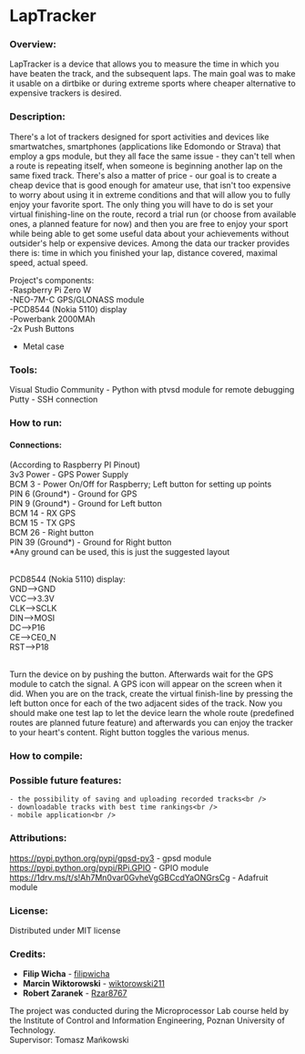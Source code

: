 # LapTracker

### Overview:
LapTracker is a device that allows you to measure the time in which you have beaten the track, and the subsequent laps.
The main goal was to make it usable on a dirtbike or during extreme sports where cheaper alternative to expensive trackers is desired.

### Description:
There's a lot of trackers designed for sport activities and devices like smartwatches, smartphones (applications like Edomondo or Strava) that employ a gps module, but they all face the same issue - they can't tell when a route is repeating itself, when someone is beginning another lap on the same fixed track. There's also a matter of price - our goal is to create a cheap device that is good enough for amateur use, that isn't too expensive to worry about using it in extreme conditions and that will allow you to fully enjoy your favorite sport.
The only thing you will have to do is set your virtual finishing-line on the route, record a trial run (or choose from available ones, a planned feature for now) and then you are free to enjoy your sport while being able to get some useful data about your achievements without outsider's help or expensive devices.
Among the data our tracker provides there is: time in which you finished your lap, distance covered, maximal speed, actual speed.


Project's components:<br />
-Raspberry Pi Zero W <br />
-NEO-7M-C GPS/GLONASS module <br />
-PCD8544 (Nokia 5110) display <br />
-Powerbank 2000MAh <br />
-2x Push Buttons <br />
- Metal case  <br />

### Tools: 
Visual Studio Community - Python with ptvsd module for remote debugging <br />
Putty - SSH connection <br />

### How to run:
#### Connections:<br />
(According to Raspberry PI Pinout) <br />
3v3 Power - GPS Power Supply<br />
BCM 3 - Power On/Off for Raspberry; Left button for setting up points<br />
PIN 6 (Ground*) - Ground for GPS<br />
PIN 9 (Ground*) - Ground for Left button<br />
BCM 14 - RX GPS<br />
BCM 15 - TX GPS<br />
BCM 26 - Right button<br />
PIN 39 (Ground*) - Ground for Right button<br />
*Any ground can be used, this is just the suggested layout<br /><br />

PCD8544 (Nokia 5110) display:<br />
GND-->GND<br />
VCC-->3.3V<br />
CLK-->SCLK<br />
DIN-->MOSI<br />
DC-->P16<br />
CE-->CE0_N<br />
RST-->P18<br /><br />

Turn the device on by pushing the button. Afterwards wait for the GPS module to catch the signal. A GPS icon will appear on the screen when it did.
When you are on the track, create the virtual finish-line by pressing the left button once for each of the two adjacent sides of the track. Now you should make one test lap to let the device learn the whole route (predefined routes are planned future feature) and afterwards you can enjoy the tracker to your heart's content. Right button toggles the various menus.

### How to compile:
 	
### Possible future features:
    - the possibility of saving and uploading recorded tracks<br />
    - downloadable tracks with best time rankings<br />
    - mobile application<br />

### Attributions:
https://pypi.python.org/pypi/gpsd-py3 - gpsd module<br />
https://pypi.python.org/pypi/RPi.GPIO - GPIO module<br />
https://1drv.ms/t/s!Ah7Mn0var0GvheVgGBCcdYaONGrsCg - Adafruit module<br />

### License:
Distributed under MIT license

### Credits:
* **Filip Wicha** - [filipwicha](https://github.com/filipwicha)
* **Marcin Wiktorowski** - [wiktorowski211](https://github.com/wiktorowski211)
* **Robert Zaranek** - [Rzar8767](https://github.com/Rzar8767)



The project was conducted during the Microprocessor Lab course held by the Institute of Control and Information Engineering, Poznan University of Technology.<br />
Supervisor: Tomasz Mańkowski
